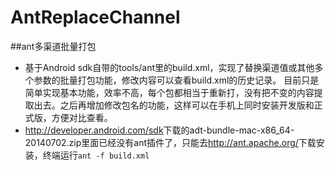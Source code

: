 AntReplaceChannel
=================

##ant多渠道批量打包

* 基于Android sdk自带的tools/ant里的build.xml，实现了替换渠道值或其他多个参数的批量打包功能，修改内容可以查看build.xml的历史记录。
目前只是简单实现基本功能，效率不高，每个包都相当于重新打，没有把不变的内容提取出去。之后再增加修改包名的功能，这样可以在手机上同时安装开发版和正式版，方便对比查看。  
* <http://developer.android.com/sdk>下载的adt-bundle-mac-x86_64-20140702.zip里面已经没有ant插件了，只能去<http://ant.apache.org/>下载安装，终端运行`ant -f build.xml`

